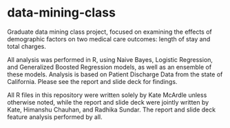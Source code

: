 data-mining-class
=================

Graduate data mining class project, focused on examining the effects of demographic factors on two medical care outcomes: length of stay and total charges.

All analysis was performed in R, using Naive Bayes, Logistic Regression, and Generalized Boosted Regression models, as well as an ensemble of these models. Analysis is based on Patient Discharge Data from the state of California. Please see the report and slide deck for findings. 

All R files in this repository were written solely by Kate McArdle unless otherwise noted, while the report and slide deck were jointly written by Kate, Himanshu Chauhan, and Radhika Sundar. The report and slide deck feature analysis performed by all.
